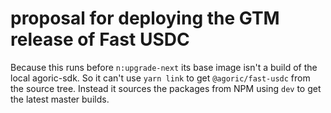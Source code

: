 # proposal for deploying the GTM release of Fast USDC

Because this runs before `n:upgrade-next` its base image isn't a build of the local agoric-sdk. So it can't use `yarn link` to get `@agoric/fast-usdc` from the source tree. Instead it sources the packages from NPM using `dev` to get the latest master builds.
